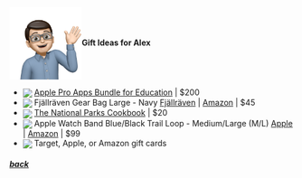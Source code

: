 <img src="assets/images/alex3.png" align="center" width="128" >**Gift Ideas for Alex**

- <a href="https://www.apple.com/us-edu/shop/product/BMGE2Z/A/pro-apps-bundle-for-education"><img src="https://store.storeimages.cdn-apple.com/4982/as-images.apple.com/is/BMGE2?wid=1144&hei=1144&fmt=jpeg&qlt=90&.v=1612566484000" align="center" width="64" ></a> [Apple Pro Apps Bundle for Education](https://www.apple.com/us-edu/shop/product/BMGE2Z/A/pro-apps-bundle-for-education) |
  $200
- <a href="https://www.fjallraven.com/us/en-us/bags-gear/accessories/wallets-small-bags/gear-bag-large"><img src="https://www.fjallraven.com/4940a0/globalassets/catalogs/fjallraven/f2/f242/f24214/f560/7323450022334_ss18_a_gear_bag_large_21.jpg?width=1360&height=1360&mode=BoxPad&bgcolor=fff&quality=100" align="center" width="64" ></a> Fjällräven Gear Bag Large - Navy [Fjällräven](https://www.fjallraven.com/us/en-us/bags-gear/accessories/wallets-small-bags/gear-bag-large) |
  [Amazon](https://www.amazon.com/Fjallraven-Gear-Bag-Navy-Large/dp/B00F18XPDK/) |
  $45
- <a href="https://www.amazon.com/gp/product/0760375119"><img src="https://m.media-amazon.com/images/I/A1HNFYuW4VL._SL1500_.jpg" align="center" width="64" ></a> [The National Parks Cookbook](https://www.amazon.com/gp/product/0760375119) |
  $20
- <a href="https://www.apple.com/us-edu/shop/product/MT613AM/A/49mm-blue-black-trail-loop-s-m?"><img src="https://store.storeimages.cdn-apple.com/4982/as-images.apple.com/is/MT613ref_AV3?wid=2000&hei=2000&fmt=jpeg&qlt=90&.v=1692899042125" align="center" width="64" ></a> Apple Watch Band Blue/Black Trail Loop - Medium/Large (M/L) [Apple](https://www.apple.com/us-edu/shop/product/MT613AM/A/49mm-blue-black-trail-loop-s-m) |
  [Amazon](https://www.amazon.com/Apple-Watch-Band-Trail-Black/dp/B0CHX3VTSL/) |
  $99
- <img src="https://www.justdrums.com/wp-content/uploads/2018/12/giftcard_image1.png" align="center" width="64"> Target, Apple, or Amazon gift cards

<!--
<a href="link"><img src="imagelink" align="center" width="64" ></a> [ItemName](link) |
$price
-->

##### [back](readme.md)
